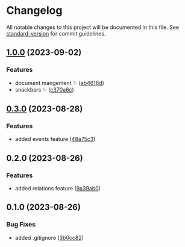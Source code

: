 # Changelog

All notable changes to this project will be documented in this file. See [standard-version](https://github.com/conventional-changelog/standard-version) for commit guidelines.

## [1.0.0](https://github.com/liquidiert/pcc/compare/v0.3.0...v1.0.0) (2023-09-02)


### Features

* document mangement :sparkles: ([eb4618d](https://github.com/liquidiert/pcc/commit/eb4618d6e5a99469185a998f1a7c46b73d0c979c))
* snackbars :sparkles: ([c370a6c](https://github.com/liquidiert/pcc/commit/c370a6c1e8cd10a7a74530ca5d92e1ef20155052))

## [0.3.0](https://github.com/liquidiert/pcc/compare/v0.2.0...v0.3.0) (2023-08-28)


### Features

* added events feature ([48a75c3](https://github.com/liquidiert/pcc/commit/48a75c3dd876487b344907619a1fcb4cfe6b46ad))

## 0.2.0 (2023-08-26)


### Features

* added relations feature ([9a39ab0](https://github.com/liquidiert/pcc/commit/9a39ab0174c1df1957d055c4d1f9d0eee0627bda))

## 0.1.0 (2023-08-26)


### Bug Fixes

* added .gitignore ([3b0cc82](https://github.com/liquidiert/pcc/commit/3b0cc82bac9c39611bdfcfa1f96ff84cc54998e7))
